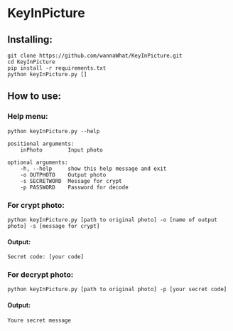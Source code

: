# KeyInPicture


## Installing:

	git clone https://github.com/wannaWhat/KeyInPicture.git
	cd KeyInPicture
	pip install -r requirements.txt
	python keyInPicture.py []

## How to use:


### Help menu:

	python keyInPicture.py --help
	
	positional arguments:
		inPhoto        Input photo

	optional arguments:
		-h, --help     show this help message and exit                                                                               
		-o OUTPHOTO    Output photo                                                                                                  
		-s SECRETWORD  Message for crypt                                                                                             
		-p PASSWORD    Password for decode

### For crypt photo:
	
	python keyInPicture.py [path to original photo] -o [name of output photo] -s [message for crypt]

#### Output:

	Secret code: [your code]


### For decrypt photo:

	python keyInPicture.py [path to original photo] -p [your secret code]

#### Output:

	Youre secret message
